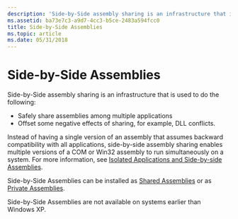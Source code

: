 ```yaml
---
description: 'Side-by-Side assembly sharing is an infrastructure that is used to do the following: Safely share assemblies among multiple applicationsOffset some negative effects of sharing, for example, DLL conflicts.'
ms.assetid: ba73e7c3-a9d7-4cc3-b5ce-2483a594fcc0
title: Side-by-Side Assemblies
ms.topic: article
ms.date: 05/31/2018
---
```


# Side-by-Side Assemblies

Side-by-Side assembly sharing is an infrastructure that is used to do the following:

-   Safely share assemblies among multiple applications
-   Offset some negative effects of sharing, for example, DLL conflicts.

Instead of having a single version of an assembly that assumes backward compatibility with all applications, side-by-side assembly sharing enables multiple versions of a COM or Win32 assembly to run simultaneously on a system. For more information, see [Isolated Applications and Side-by-side Assemblies](../sbscs/isolated-applications-and-side-by-side-assemblies-portal.md).

Side-by-Side Assemblies can be installed as [Shared Assemblies](shared-assemblies.md) or as [Private Assemblies](private-assemblies.md).

Side-by-Side Assemblies are not available on systems earlier than Windows XP.

 

 

